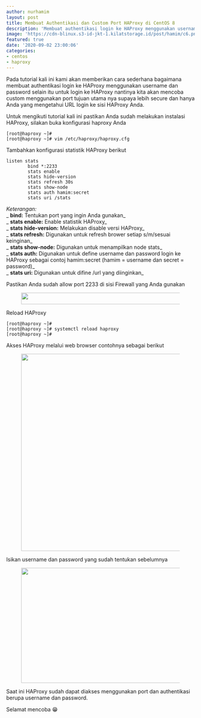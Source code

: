 ```yaml
---
author: nurhamim
layout: post
title: Membuat Authentikasi dan Custom Port HAProxy di CentOS 8
description: 'Membuat authentikasi login ke HAProxy menggunakan username dan password selain itu untuk login ke HAProxy nantinya kita akan mencoba custom menggunakan port tujuan utama nya supaya lebih secure dan hanya Anda yang mengetahui URL login ke sisi HAProxy Anda'
image: 'https://cdn-blinux.s3-id-jkt-1.kilatstorage.id/post/hamim/c6.png'
featured: true
date: '2020-09-02 23:00:06'
categories:
- centos
- haproxy
---
```


Pada tutorial kali ini kami akan memberikan cara sederhana bagaimana membuat authentikasi login ke HAProxy menggunakan username dan password selain itu untuk login ke HAProxy nantinya kita akan mencoba custom menggunakan port tujuan utama nya supaya lebih secure dan hanya Anda yang mengetahui URL login ke sisi HAProxy Anda.

Untuk mengikuti tutorial kali ini pastikan Anda sudah melakukan instalasi HAProxy, silakan buka konfigurasi haproxy Anda

    [root@haproxy ~]#
    [root@haproxy ~]# vim /etc/haproxy/haproxy.cfg

Tambahkan konfigurasi statistik HAProxy berikut

    listen stats
            bind *:2233
            stats enable
            stats hide-version
            stats refresh 30s
            stats show-node
            stats auth hamim:secret
            stats uri /stats

_Keterangan:_   
_ **bind:** Tentukan port yang ingin Anda gunakan_  
_ **stats enable:** Enable statistik HAProxy_  
_ **stats hide-version:** Melakukan disable versi HAProxy_  
_ **stats refresh:** Digunakan untuk refresh brower setiap s/m/sesuai keinginan_  
_ **stats show-node:** Digunakan untuk menampilkan node stats_  
_ **stats auth:** Digunakan untuk define username dan password login ke HAProxy sebagai contoj hamim:secret (hamim = username dan secret = password)_  
_ **stats uri:** Digunakan untuk difine /url yang diinginkan_

Pastikan Anda sudah allow port 2233 di sisi Firewall yang Anda gunakan

<figure class="wp-block-image size-large"><img loading="lazy" width="1024" height="31" src="/content/images/wordpress/2020/09/image-10-1024x31.png" alt="" class="wp-image-438" srcset="/content/images/wordpress/2020/09/image-10-1024x31.png 1024w, /content/images/wordpress/2020/09/image-10-300x9.png 300w, /content/images/wordpress/2020/09/image-10-768x23.png 768w, /content/images/wordpress/2020/09/image-10-1536x46.png 1536w, /content/images/wordpress/2020/09/image-10.png 1668w" sizes="(max-width: 1024px) 100vw, 1024px"></figure>

Reload HAProxy

    [root@haproxy ~]#
    [root@haproxy ~]# systemctl reload haproxy
    [root@haproxy ~]#

Akses HAProxy melalui web browser contohnya sebagai berikut

<figure class="wp-block-image size-large"><img loading="lazy" width="1024" height="526" src="/content/images/wordpress/2020/09/1-1-1024x526.png" alt="" class="wp-image-439" srcset="/content/images/wordpress/2020/09/1-1-1024x526.png 1024w, /content/images/wordpress/2020/09/1-1-300x154.png 300w, /content/images/wordpress/2020/09/1-1-768x395.png 768w, /content/images/wordpress/2020/09/1-1-1536x790.png 1536w, /content/images/wordpress/2020/09/1-1.png 1920w" sizes="(max-width: 1024px) 100vw, 1024px"></figure>

Isikan username dan password yang sudah tentukan sebelumnya

<figure class="wp-block-image size-large"><img loading="lazy" width="1024" height="307" src="/content/images/wordpress/2020/09/2-1-1024x307.png" alt="" class="wp-image-440" srcset="/content/images/wordpress/2020/09/2-1-1024x307.png 1024w, /content/images/wordpress/2020/09/2-1-300x90.png 300w, /content/images/wordpress/2020/09/2-1-768x230.png 768w, /content/images/wordpress/2020/09/2-1-1536x460.png 1536w, /content/images/wordpress/2020/09/2-1.png 1920w" sizes="(max-width: 1024px) 100vw, 1024px"></figure>

Saat ini HAProxy sudah dapat diakses menggunakan port dan authentikasi berupa username dan password.

Selamat mencoba 😁